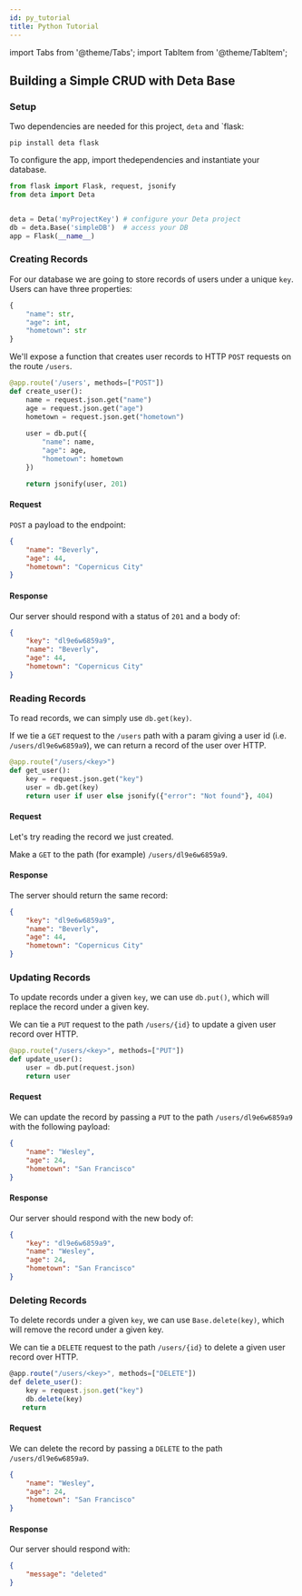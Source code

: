 ```yaml
---
id: py_tutorial
title: Python Tutorial
---
```

import Tabs from '@theme/Tabs';
import TabItem from '@theme/TabItem';


## Building a Simple CRUD with Deta Base


### Setup

Two dependencies are needed for this project, `deta` and `flask:

```shell
pip install deta flask
```


To configure the app, import thedependencies and instantiate your database.

```py
from flask import Flask, request, jsonify
from deta import Deta


deta = Deta('myProjectKey') # configure your Deta project
db = deta.Base('simpleDB')  # access your DB
app = Flask(__name__)
```


### Creating Records

For our database we are going to store records of users under a unique `key`. Users can have three properties:

```py
{
    "name": str,
    "age": int,
    "hometown": str
}

```


We'll expose a function that creates user records to HTTP `POST` requests on the route `/users`.


```py
@app.route('/users', methods=["POST"])
def create_user():
    name = request.json.get("name")
    age = request.json.get("age")
    hometown = request.json.get("hometown")
    
    user = db.put({
        "name": name,
        "age": age,
        "hometown": hometown
    })

    return jsonify(user, 201)
```

#### Request

`POST` a payload to the endpoint:

```json
{
    "name": "Beverly",
    "age": 44,
    "hometown": "Copernicus City"
}
```

#### Response

Our server should respond with a status of `201` and a body of:

```json
{
    "key": "dl9e6w6859a9",
    "name": "Beverly",
    "age": 44,
    "hometown": "Copernicus City"
}
```

### Reading Records

To read records, we can simply use `db.get(key)`. 

If we tie a `GET` request to the `/users` path with a param giving a user id (i.e. `/users/dl9e6w6859a9`), we can return a record of the user over HTTP.


```py
@app.route("/users/<key>")
def get_user():
    key = request.json.get("key")
    user = db.get(key)
    return user if user else jsonify({"error": "Not found"}, 404)
```

#### Request

Let's try reading the record we just created.

Make a `GET` to the path (for example) `/users/dl9e6w6859a9`.

#### Response

The server should return the same record:

```json
{
    "key": "dl9e6w6859a9",
    "name": "Beverly",
    "age": 44,
    "hometown": "Copernicus City"
}
```

### Updating Records

To update records under a given `key`, we can use `db.put()`, which will replace the record under a given key.

We can tie a `PUT` request to the path `/users/{id}` to update a given user record over HTTP.


```py
@app.route("/users/<key>", methods=["PUT"])
def update_user():
    user = db.put(request.json)
    return user
```

#### Request

We can update the record by passing a `PUT` to the path `/users/dl9e6w6859a9` with the following payload:

```json
{
    "name": "Wesley",
    "age": 24,
    "hometown": "San Francisco"
}
```

#### Response

Our server should respond with the new body of:

```json
{
    "key": "dl9e6w6859a9",
    "name": "Wesley",
    "age": 24,
    "hometown": "San Francisco"
}
```


### Deleting Records

To delete records under a given `key`, we can use `Base.delete(key)`, which will remove the record under a given key.

We can tie a `DELETE` request to the path `/users/{id}` to delete a given user record over HTTP.

```js
@app.route("/users/<key>", methods=["DELETE"])
def delete_user():
    key = request.json.get("key")
    db.delete(key)
   return
```

#### Request

We can delete the record by passing a `DELETE` to the path `/users/dl9e6w6859a9`.

```json
{
    "name": "Wesley",
    "age": 24,
    "hometown": "San Francisco"
}
```

#### Response

Our server should respond with:

```json
{
    "message": "deleted"
}
```
